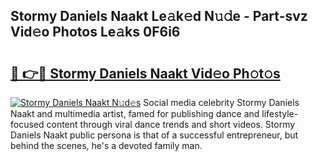 ## Stormy Daniels Naakt Le𝚊k𝚎d N𝚞𝚍e - Part-svz Vid𝚎o Photos Le𝚊ks 0F6i6

# <h2><a href="http://fb5z9zf.evod.top/?m=Stormy+Daniels+Naakt">🔗 👉🔴 Stormy Daniels Naakt Vid𝚎o Ph𝚘t𝚘s</a></h2>

[![Stormy Daniels Naakt N𝚞d𝚎s](https://i.imgur.com/8V9OHl7.gif)](http://fb5z9zf.evod.top/?m=Stormy+Daniels+Naakt)
Social media celebrity Stormy Daniels Naakt and multimedia artist, famed for publishing dance and lifestyle-focused content through viral dance trends and short videos. Stormy Daniels Naakt public persona is that of a successful entrepreneur, but behind the scenes, he's a devoted family man. 
